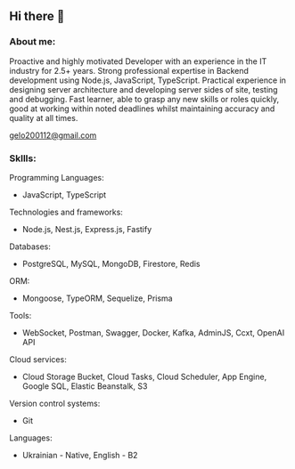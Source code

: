 ## Hi there 👋

### About me:
Proactive and highly motivated Developer with an experience in the IT industry for 2.5+ years. Strong professional expertise in Backend development using Node.js, JavaScript, TypeScript. Practical experience in designing server architecture and developing server sides of site, testing and debugging. Fast learner, able to grasp any new skills or roles quickly, good at working within noted deadlines whilst maintaining accuracy and quality at all times.

gelo200112@gmail.com

### Skllls:
Programming Languages:
- JavaScript, TypeScript

Technologies and frameworks:
- Node.js, Nest.js, Express.js, Fastify

Databases:
- PostgreSQL, MySQL, MongoDB, Firestore, Redis

ORM:
- Mongoose, TypeORM, Sequelize, Prisma

Tools:
- WebSocket, Postman, Swagger, Docker, Kafka, AdminJS, Ccxt, OpenAI API

Cloud services:
- Cloud Storage Bucket, Cloud Tasks, Cloud Scheduler, App Engine, Google SQL, Elastic Beanstalk, S3

Version control systems:
- Git

Languages:
- Ukrainian - Native, English - B2

<!--
**oleg221201/oleg221201** is a ✨ _special_ ✨ repository because its `README.md` (this file) appears on your GitHub profile.

Here are some ideas to get you started:

- 🔭 I’m currently working on ...
- 🌱 I’m currently learning ...
- 👯 I’m looking to collaborate on ...
- 🤔 I’m looking for help with ...
- 💬 Ask me about ...
- 📫 How to reach me: ...
- 😄 Pronouns: ...
- ⚡ Fun fact: ...
-->
